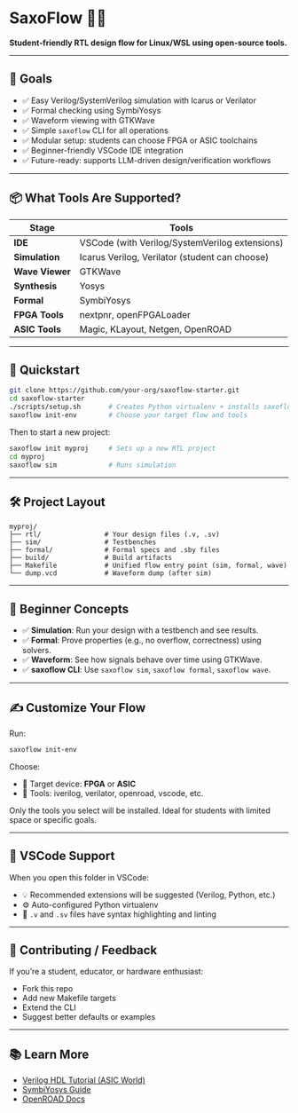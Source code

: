 # SaxoFlow 🔧📐

**Student‑friendly RTL design flow for Linux/WSL using open-source tools.**

---

## 🎯 Goals

- ✅ Easy Verilog/SystemVerilog simulation with Icarus or Verilator
- ✅ Formal checking using SymbiYosys
- ✅ Waveform viewing with GTKWave
- ✅ Simple `saxoflow` CLI for all operations
- ✅ Modular setup: students can choose FPGA or ASIC toolchains
- ✅ Beginner-friendly VSCode IDE integration
- ✅ Future-ready: supports LLM-driven design/verification workflows

---

## 📦 What Tools Are Supported?

| Stage             | Tools                                                                 |
|------------------|-----------------------------------------------------------------------|
| **IDE**          | VSCode (with Verilog/SystemVerilog extensions)                        |
| **Simulation**   | Icarus Verilog, Verilator (student can choose)                        |
| **Wave Viewer**  | GTKWave                                                               |
| **Synthesis**    | Yosys                                                                 |
| **Formal**       | SymbiYosys                                                            |
| **FPGA Tools**   | nextpnr, openFPGALoader                                               |
| **ASIC Tools**   | Magic, KLayout, Netgen, OpenROAD                                      |

---

## 🚀 Quickstart

```bash
git clone https://github.com/your-org/saxoflow-starter.git
cd saxoflow-starter
./scripts/setup.sh       # Creates Python virtualenv + installs saxoflow CLI
saxoflow init-env        # Choose your target flow and tools
```

Then to start a new project:

```bash
saxoflow init myproj     # Sets up a new RTL project
cd myproj
saxoflow sim             # Runs simulation
```

---

## 🛠 Project Layout

```
myproj/
├── rtl/                # Your design files (.v, .sv)
├── sim/                # Testbenches
├── formal/             # Formal specs and .sby files
├── build/              # Build artifacts
├── Makefile            # Unified flow entry point (sim, formal, wave)
└── dump.vcd            # Waveform dump (after sim)
```

---

## 🧠 Beginner Concepts

- ✅ **Simulation**: Run your design with a testbench and see results.
- ✅ **Formal**: Prove properties (e.g., no overflow, correctness) using solvers.
- ✅ **Waveform**: See how signals behave over time using GTKWave.
- ✅ **saxoflow CLI**: Use `saxoflow sim`, `saxoflow formal`, `saxoflow wave`.

---

## ✍️ Customize Your Flow

Run:

```bash
saxoflow init-env
```

Choose:
- 🎯 Target device: **FPGA** or **ASIC**
- 🧪 Tools: iverilog, verilator, openroad, vscode, etc.

Only the tools you select will be installed. Ideal for students with limited space or specific goals.

---

## 🧩 VSCode Support

When you open this folder in VSCode:
- 💡 Recommended extensions will be suggested (Verilog, Python, etc.)
- ⚙️ Auto-configured Python virtualenv
- 🧠 `.v` and `.sv` files have syntax highlighting and linting

---

## 🙌 Contributing / Feedback

If you’re a student, educator, or hardware enthusiast:
- Fork this repo
- Add new Makefile targets
- Extend the CLI
- Suggest better defaults or examples

---

## 📚 Learn More

- [Verilog HDL Tutorial (ASIC World)](https://www.asic-world.com/verilog/)
- [SymbiYosys Guide](https://symbiyosys.readthedocs.io/)
- [OpenROAD Docs](https://openroad.readthedocs.io/)
